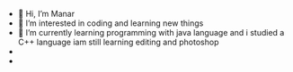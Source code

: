 - 👋 Hi, I’m Manar
- 👀 I’m interested in coding and learning new things
- 🌱 I’m currently learning programming with java language and i studied a C++ language iam still learning editing and photoshop
- 
- 

<!---
Manar2004/Manar2004 is a ✨ special ✨ repository because its `README.md` (this file) appears on your GitHub profile.
You can click the Preview link to take a look at your changes.
--->
